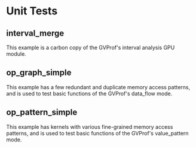 # Unit Tests

## interval_merge

This example is a carbon copy of the GVProf's interval analysis GPU module.

## op_graph_simple

This example has a few redundant and duplicate memory access patterns, and is used to test basic functions of the GVProf's data_flow mode.

## op_pattern_simple

This example has kernels with various fine-grained memory access patterns, and is used to test basic functions of the GVProf's value_pattern mode.
